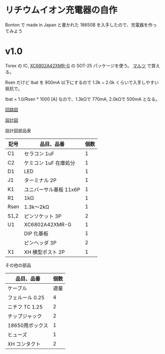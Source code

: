 # リチウムイオン充電器の自作

Bonton で made in Japan と書かれた 18650B を入手したので、充電器を作ってみよう

# v1.0

Torex の IC, 
[XC6802A42XMR-G](https://product.torexsemi.com/ja/series/xc6802)
の SOT-25 パッケージを使う。
[マルツ](https://www.marutsu.co.jp/pc/i/2585649/)
で買える。

Rsen だけど Ibat を 800mA 以下にするので 1.3k ~ 2.0k くらいで入手しやすい抵抗で。

Ibat = 1.0/Rsen * 1000 [A] なので、1.3kΩで 770mA, 2.0kΩで 500mA となる。

[回路図](./kicad/LiIonCharger1.0/LiIonCharger1.0.pdf)

[設計図](./librecad/LiIonCharger1.0.pdf)

設計図部品表

| 記号 | 品目、品番             | 個数 |
| ---  | ---                    | ---  |
| C1   | セラコン 1uF           | 1    |
| C2   | ケミコン 1uF 在庫処分  | 1    |
| D1   | LED                    | 1    |
| J1   | ターミナル 2P          | 1    |
| K1   | ユニバーサル基板 11x6P | 1    |
| R1   | 1kΩ                   | 1    |
| Rsen | 1.3k〜2kΩ             | 1    |
| S1,2 | ピンソケット 3P        | 2    |
| U1   | XC6802A42XMR-G         | 1    |
|      | DIP 化基板             | 1    |
|      | ピンヘッダ 3P          | 2    |
| X1   | XH 横型ポスト 2P       | 1    |

その他の部品

| 品目、品番     | 個数 |
| ---            | --- |
| ケーブル       | 適量 |
| フェルール 0.25 | 4  |
| ニチフ TC 1.25 | 2   |
| チップジャック | 2   |
| 18650用ボックス | 1  |
| ヒューズ  | 1 |
| XH コンタクト | 2 |
